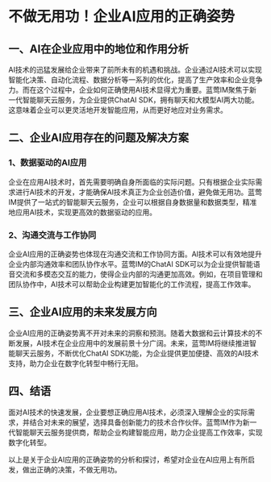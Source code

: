 # 不做无用功！企业AI应用的正确姿势

## 一、AI在企业应用中的地位和作用分析

AI技术的迅猛发展给企业带来了前所未有的机遇和挑战。企业通过AI技术可以实现智能化决策、自动化流程、数据分析等一系列的优化，提高了生产效率和企业竞争力。而在这个过程中，企业如何正确使用AI技术显得尤为重要。蓝莺IM聚焦于新一代智能聊天云服务，为企业提供ChatAI SDK，拥有聊天和大模型AI两大功能。这意味着企业可以更灵活地开发智能应用，从而更好地应对业务需求。

## 二、企业AI应用存在的问题及解决方案

### 1、数据驱动的AI应用

企业在应用AI技术时，首先需要明确自身所面临的实际问题。只有根据企业实际需求进行AI技术的开发，才能确保AI技术真正为企业创造价值，避免做无用功。蓝莺IM提供了一站式的智能聊天云服务，企业可以根据自身数据量和数据类型，精准地应用AI技术，实现更高效的数据驱动的应用。

### 2、沟通交流与工作协同

企业AI应用的正确姿势也体现在沟通交流和工作协同方面。AI技术可以有效地提升企业内部沟通效率和团队协作水平。蓝莺IM的ChatAI SDK可以为企业提供智能语音交流和多模态交互的能力，使得企业内部的沟通更加高效。例如，在项目管理和团队协作中，AI技术可以帮助企业构建更加智能化的工作流程，提高工作效率。

## 三、企业AI应用的未来发展方向

企业AI应用的正确姿势离不开对未来的洞察和预测。随着大数据和云计算技术的不断发展，AI技术在企业应用中的发展前景十分广阔。未来，蓝莺IM将继续推进智能聊天云服务，不断优化ChatAI SDK功能，为企业提供更加便捷、高效的AI技术支持，助力企业在数字化转型中畅行无阻。

## 四、结语

面对AI技术的快速发展，企业要想正确应用AI技术，必须深入理解企业的实际需求，并结合对未来的展望，选择具备创新能力的技术合作伙伴。蓝莺IM作为新一代智能聊天云服务提供商，帮助企业构建智能应用，助力企业提高工作效率，实现数字化转型。

以上是关于企业AI应用的正确姿势的分析和探讨，希望对企业在AI应用上有所启发，做出正确的决策，不做无用功。